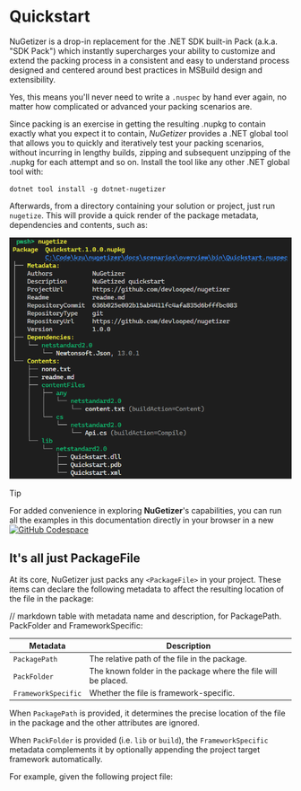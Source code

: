 # Quickstart

NuGetizer is a drop-in replacement for the .NET SDK built-in Pack (a.k.a. "SDK Pack") 
which instantly supercharges your ability to customize and extend the packing process 
in a consistent and easy to understand process designed and centered around best 
practices in MSBuild design and extensibility.

Yes, this means you'll never need to write a `.nuspec` by hand ever again, no matter 
how complicated or advanced your packing scenarios are.

Since packing is an exercise in getting the resulting .nupkg to contain exactly what 
you expect it to contain, *NuGetizer* provides a .NET global tool that allows you 
to quickly and iteratively test your packing scenarios, without incurring in lengthy 
builds, zipping and subsequent unzipping of the .nupkg for each attempt and so on. 
Install the tool like any other .NET global tool with:

```
dotnet tool install -g dotnet-nugetizer
```

Afterwards, from a directory containing your solution or project, just run `nugetize`. This 
will provide a quick render of the package metadata, dependencies and contents, 
such as:

![nugetize output](img/scenarios/overview/quickstart.png)

> [!TIP]
> For added convenience in exploring **NuGetizer**'s capabilities, you can run all 
the examples in this documentation directly in your browser in a new 
[![GitHub Codespace](https://img.shields.io/badge/-GitHub%20Codespace-black?logo=github)](https://github.com/codespaces/new?hide_repo_select=true&ref=docs&repo=297430130&machine=basicLinux32gb&devcontainer_path=.devcontainer%2Fdevcontainer.json)

## It's all just PackageFile

At its core, NuGetizer just packs any `<PackageFile>` in your project. These items can declare the following metadata to affect the resulting location of the file in the package:

// markdown table with metadata name and description, for PackagePath. PackFolder and FrameworkSpecific:

| Metadata | Description |
|----------|-------------|
| `PackagePath` | The relative path of the file in the package. |
| `PackFolder` | The known folder in the package where the file will be placed. |
| `FrameworkSpecific` | Whether the file is framework-specific. |

When `PackagePath` is provided, it determines the precise location of the file in the package and the other attributes are ignored. 

When `PackFolder` is provided (i.e. `lib` or `build`), the `FrameworkSpecific` metadata complements it by optionally appending the project target framework automatically.

For example, given the following project file:



